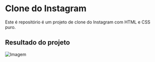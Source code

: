 # Clone do Instagram

Este é repositório é um projeto de clone do Instagram com HTML e CSS puro.

## Resultado do projeto

![Imagem](./assets/img/Screenshot%202022-08-02%20at%2019-26-26%20Instagram.png)
